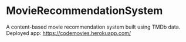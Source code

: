 # MovieRecommendationSystem
 A content-based movie recommendation system built using TMDb data.  
 Deployed app: <a href="https://codemovies.herokuapp.com/" target="_blank">https://codemovies.herokuapp.com/</a>